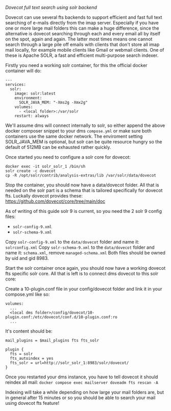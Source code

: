 *Dovecot full text search using solr backend*

Dovecot can use several fts backends to support efficient and fast full text searching of e-mails directly from the imap server. Especially if you have one or more large mail folders this can make a huge difference, since the alternative is dovecot searching through each and every email all by itself on the spot, again and again. The latter most times means one cannot search through a large pile off emails with clients that don't store all imap mail locally, for example mobile clients like Gmail or webmail clients.
One of these is Apache SOLR, a fast and efficient multi-purpose search indexer.

Firstly you need a working solr container, for this the official docker container will do:

```
---
services:
  solr:
    image: solr:latest
    environment:
      SOLR_JAVA_MEM: "-Xms2g -Xmx2g"
    volumes:
      - <local folder>:/var/solr
    restart: always
```

We'll assume dms will connect internally to solr, so either append the above docker composer snippet to your dms `compose.yml` or make sure both containers use the same docker network.
The enviroment setting SOLR_JAVA_MEM is optional, but solr can be quite resource hungry so the default of 512MB can be exhausted rather quickly.

Once started you need to configure a solr core for dovecot:
```
docker exec -it solr_solr_1 /bin/sh
solr create -c dovecot
cp -R /opt/solr/contrib/analysis-extras/lib /var/solr/data/dovecot
```

Stop the container, you should now have a data/dovecot folder. All that is needed on the solr part is a schema that is tailored specifically for dovecot fts. Luckally dovecot provides these:
https://github.com/dovecot/core/tree/main/doc

As of writing of this guide solr 9 is current, so you need the 2 solr 9 config files:
- `solr-config-9.xml`
- `solr-schema-9.xml`

Copy `solr-config-9.xml` to the `data/dovecot` folder and name it: `solrconfig.xml`
Copy `solr-schema-9.xml` to the `data/dovecot` folder and name it: `schema.xml`, remove `managed-schema.xml`
Both files should be owned by uid and gid 8983.

Start the solr container once again, you should now have a working dovecot fts specific solr core. All that is left is to connect dms dovecot to this solr core:

Create a 10-plugin.conf file in your config/dovecot folder and link it in your compose.yml like so:
```
volumes:
  ...
  <local dms folder>/config/dovecot/10-plugin.conf:/etc/dovecot/conf.d/10-plugin.conf:ro
  ...
```

It's content should be:
```
mail_plugins = $mail_plugins fts fts_solr

plugin {
  fts = solr
  fts_autoindex = yes
  fts_solr = url=http://solr_solr_1:8983/solr/dovecot/
}
```

Once you restarted your dms instance, you have to tell dovecot it should reindex all mail: `docker compose exec mailserver doveadm fts rescan -A`

Indexing will take a while depending on how large your mail folders are, but in general after 15 minutes or so you should be able to search your mail using dovecot fts feature!
